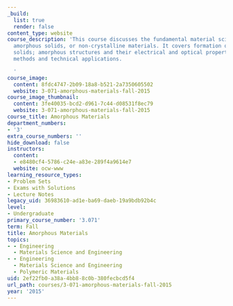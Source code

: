 ```yaml
---
_build:
  list: true
  render: false
content_type: website
course_description: 'This course discusses the fundamental material science behind
  amorphous solids, or non-crystalline materials. It covers formation of amorphous
  solids; amorphous structures and their electrical and optical properties; and characterization
  methods and technical applications.

  '
course_image:
  content: 8fdc4747-2b09-18a8-b521-2a7350605502
  website: 3-071-amorphous-materials-fall-2015
course_image_thumbnail:
  content: 3fe40035-bcd2-d961-7c44-d08531f8ec79
  website: 3-071-amorphous-materials-fall-2015
course_title: Amorphous Materials
department_numbers:
- '3'
extra_course_numbers: ''
hide_download: false
instructors:
  content:
  - e8480cf4-5786-c24e-a83e-289f4a9614e7
  website: ocw-www
learning_resource_types:
- Problem Sets
- Exams with Solutions
- Lecture Notes
legacy_uid: 36983610-ad1e-ba69-daeb-19a9bdb92b4c
level:
- Undergraduate
primary_course_number: '3.071'
term: Fall
title: Amorphous Materials
topics:
- - Engineering
  - Materials Science and Engineering
- - Engineering
  - Materials Science and Engineering
  - Polymeric Materials
uid: 2ef22fb0-a38a-4bb8-8c0b-380fecbcd5f4
url_path: courses/3-071-amorphous-materials-fall-2015
year: '2015'
---
```

